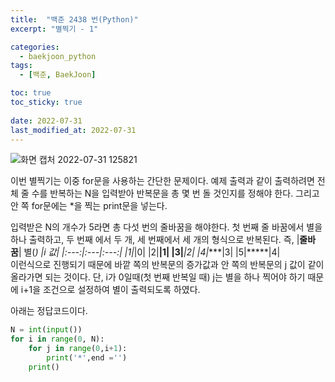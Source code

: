 ```yaml
---
title:  "백준 2438 번(Python)"
excerpt: "별찍기 - 1"

categories:
  - baekjoon_python
tags:
  - [백준, BaekJoon]

toc: true
toc_sticky: true
 
date: 2022-07-31
last_modified_at: 2022-07-31
---
```


![화면 캡처 2022-07-31 125821](https://user-images.githubusercontent.com/106606698/182009406-f16ff75c-612b-41a5-a740-a828f1be3728.png)  
 
  
이번 별찍기는 이중 for문을 사용하는 간단한 문제이다.
예제 출력과 같이 출력하려면 전체 줄 수를 반복하는 N을 입력받아 반복문을 총 몇 번 돌 것인지를 정해야 한다.
그리고 안 쪽 for문에는 *을 찍는 print문을 넣는다.
 
입력받은 N의 개수가 5라면 총 다섯 번의 줄바꿈을 해야한다.
첫 번째 줄 바꿈에서 별을 하나 출력하고, 두 번째 에서 두 개, 세 번째에서 세 개의 형식으로 반복된다. 
즉,
|**줄바꿈**| 별(*) |i 값|
|:---:|:---|:---:|
|1|*|0|
|2|**|1|
|3|***|2|
|4|****|3|
|5|*****|4|   
이런식으로 진행되기 때문에 바깥 쪽의 반복문의 증가값과 안 쪽의 반복문의 j 값이 같이 올라가면 되는 것이다.
단, i가 0일때(첫 번째 반복일 때) j는 별을 하나 찍어야 하기 때문에 i+1을 조건으로 설정하여 별이 출력되도록 하였다.  

아래는 정답코드이다.
```python
N = int(input())
for i in range(0, N):
    for j in range(0,i+1):
        print('*',end ='')
    print()
```
